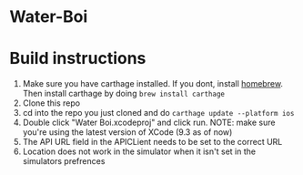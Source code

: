 # Water-Boi

# Build instructions
1) Make sure you have carthage installed. If you dont, install [homebrew](https://brew.sh). Then install carthage by doing `brew install carthage`
2) Clone this repo
3) cd into the repo you just cloned and do `carthage update --platform ios`
4) Double click "Water Boi.xcodeproj" and click run. NOTE: make sure you're using the latest version of XCode (9.3 as of now)
5) The API URL field in the APICLient needs to be set to the correct URL
6) Location does not work in the simulator when it isn't set in the simulators prefrences
